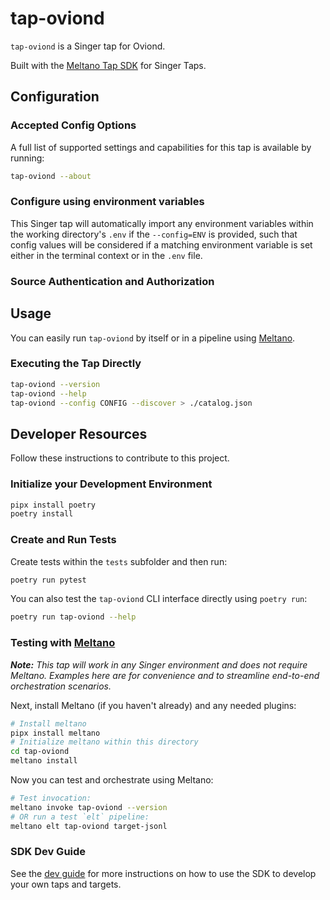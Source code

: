 # tap-oviond

`tap-oviond` is a Singer tap for Oviond.

Built with the [Meltano Tap SDK](https://sdk.meltano.com) for Singer Taps.

<!--

Developer TODO: Update the below as needed to correctly describe the install procedure. For instance, if you do not have a PyPi repo, or if you want users to directly install from your git repo, you can modify this step as appropriate.

## Installation

Install from PyPi:

```bash
pipx install tap-oviond
```

Install from GitHub:

```bash
pipx install git+https://github.com/ORG_NAME/tap-oviond.git@main
```

-->

## Configuration

### Accepted Config Options

<!--
Developer TODO: Provide a list of config options accepted by the tap.

This section can be created by copy-pasting the CLI output from:

```
tap-oviond --about --format=markdown
```
-->

A full list of supported settings and capabilities for this
tap is available by running:

```bash
tap-oviond --about
```

### Configure using environment variables

This Singer tap will automatically import any environment variables within the working directory's
`.env` if the `--config=ENV` is provided, such that config values will be considered if a matching
environment variable is set either in the terminal context or in the `.env` file.

### Source Authentication and Authorization

<!--
Developer TODO: If your tap requires special access on the source system, or any special authentication requirements, provide those here.
-->

## Usage

You can easily run `tap-oviond` by itself or in a pipeline using [Meltano](https://meltano.com/).

### Executing the Tap Directly

```bash
tap-oviond --version
tap-oviond --help
tap-oviond --config CONFIG --discover > ./catalog.json
```

## Developer Resources

Follow these instructions to contribute to this project.

### Initialize your Development Environment

```bash
pipx install poetry
poetry install
```

### Create and Run Tests

Create tests within the `tests` subfolder and
  then run:

```bash
poetry run pytest
```

You can also test the `tap-oviond` CLI interface directly using `poetry run`:

```bash
poetry run tap-oviond --help
```

### Testing with [Meltano](https://www.meltano.com)

_**Note:** This tap will work in any Singer environment and does not require Meltano.
Examples here are for convenience and to streamline end-to-end orchestration scenarios._

<!--
Developer TODO:
Your project comes with a custom `meltano.yml` project file already created. Open the `meltano.yml` and follow any "TODO" items listed in
the file.
-->

Next, install Meltano (if you haven't already) and any needed plugins:

```bash
# Install meltano
pipx install meltano
# Initialize meltano within this directory
cd tap-oviond
meltano install
```

Now you can test and orchestrate using Meltano:

```bash
# Test invocation:
meltano invoke tap-oviond --version
# OR run a test `elt` pipeline:
meltano elt tap-oviond target-jsonl
```

### SDK Dev Guide

See the [dev guide](https://sdk.meltano.com/en/latest/dev_guide.html) for more instructions on how to use the SDK to
develop your own taps and targets.
